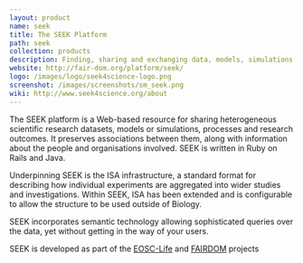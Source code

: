 ```yaml
---
layout: product
name: seek
title: The SEEK Platform
path: seek
collection: products
description: Finding, sharing and exchanging data, models, simulations and processes in life sciences
website: http://fair-dom.org/platform/seek/
logo: /images/logo/seek4science-logo.png
screenshot: /images/screenshots/sm_seek.png
wiki: http://www.seek4science.org/about
---
```


The SEEK platform is a Web-based resource for sharing heterogeneous scientific research datasets, models or simulations, processes and research outcomes. It preserves associations between them, along with information about the people and organisations involved. SEEK is written in Ruby on Rails and Java.

Underpinning SEEK is the ISA infrastructure, a standard format for describing how individual experiments are aggregated into wider studies and investigations. Within SEEK, ISA has been extended and is configurable to allow the structure to be used outside of Biology.

SEEK incorporates semantic technology allowing sophisticated queries over the data, yet without getting in the way of your users.

SEEK is developed as part of the [EOSC-Life](/projects/eosclife/) and [FAIRDOM](/projects/fairdom/) projects 
